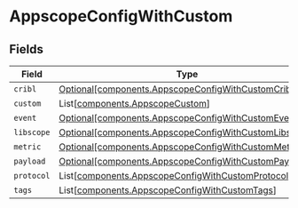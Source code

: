# AppscopeConfigWithCustom


## Fields

| Field                                                                                                            | Type                                                                                                             | Required                                                                                                         | Description                                                                                                      |
| ---------------------------------------------------------------------------------------------------------------- | ---------------------------------------------------------------------------------------------------------------- | ---------------------------------------------------------------------------------------------------------------- | ---------------------------------------------------------------------------------------------------------------- |
| `cribl`                                                                                                          | [Optional[components.AppscopeConfigWithCustomCribl]](../../models/shared/appscopeconfigwithcustomcribl.md)       | :heavy_minus_sign:                                                                                               | N/A                                                                                                              |
| `custom`                                                                                                         | List[[components.AppscopeCustom](../../models/shared/appscopecustom.md)]                                         | :heavy_minus_sign:                                                                                               | N/A                                                                                                              |
| `event`                                                                                                          | [Optional[components.AppscopeConfigWithCustomEvent]](../../models/shared/appscopeconfigwithcustomevent.md)       | :heavy_minus_sign:                                                                                               | N/A                                                                                                              |
| `libscope`                                                                                                       | [Optional[components.AppscopeConfigWithCustomLibscope]](../../models/shared/appscopeconfigwithcustomlibscope.md) | :heavy_minus_sign:                                                                                               | N/A                                                                                                              |
| `metric`                                                                                                         | [Optional[components.AppscopeConfigWithCustomMetric]](../../models/shared/appscopeconfigwithcustommetric.md)     | :heavy_minus_sign:                                                                                               | N/A                                                                                                              |
| `payload`                                                                                                        | [Optional[components.AppscopeConfigWithCustomPayload]](../../models/shared/appscopeconfigwithcustompayload.md)   | :heavy_minus_sign:                                                                                               | N/A                                                                                                              |
| `protocol`                                                                                                       | List[[components.AppscopeConfigWithCustomProtocol](../../models/shared/appscopeconfigwithcustomprotocol.md)]     | :heavy_minus_sign:                                                                                               | N/A                                                                                                              |
| `tags`                                                                                                           | List[[components.AppscopeConfigWithCustomTags](../../models/shared/appscopeconfigwithcustomtags.md)]             | :heavy_minus_sign:                                                                                               | N/A                                                                                                              |